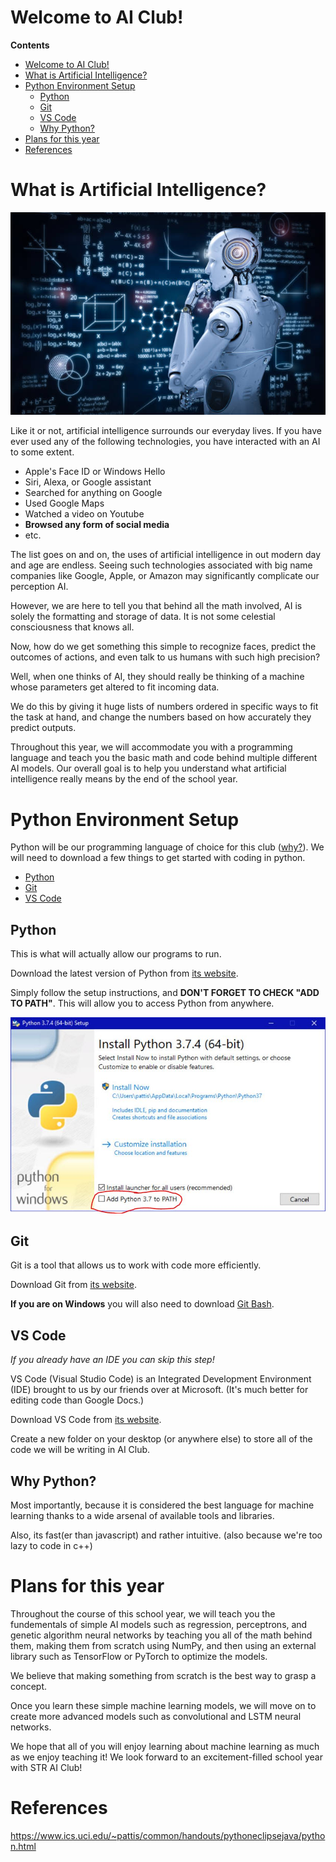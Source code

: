 # Welcome to AI Club!

**Contents**
- [Welcome to AI Club!](#welcome-to-ai-club)
- [What is Artificial Intelligence?](#what-is-artificial-intelligence)
- [Python Environment Setup](#python-environment-setup)
  - [Python](#python)
  - [Git](#git)
  - [VS Code](#vs-code)
  - [Why Python?](#why-python)
- [Plans for this year](#plans-for-this-year)
- [References](#references)

# What is Artificial Intelligence?

![thinking_robot](images/thinking.jpg)

Like it or not, artificial intelligence surrounds our everyday lives. If you have ever used any of the following technologies, you have interacted with an AI to some extent.
- Apple's Face ID or Windows Hello
- Siri, Alexa, or Google assistant
- Searched for anything on Google
- Used Google Maps
- Watched a video on Youtube
- **Browsed any form of social media**
- etc.

The list goes on and on, the uses of artificial intelligence in out modern day and age are endless. Seeing such technologies associated with big name companies like Google, Apple, or Amazon may significantly complicate our perception AI.

However, we are here to tell you that behind all the math involved, AI is solely the formatting and storage of data. It is not some celestial consciousness that knows all.

Now, how do we get something this simple to recognize faces, predict the outcomes of actions, and even talk to us humans with such high precision?

Well, when one thinks of AI, they should really be thinking of a machine whose parameters get altered to fit incoming data.

We do this by giving it huge lists of numbers ordered in specific ways to fit the task at hand, and change the numbers based on how accurately they predict outputs.

Throughout this year, we will accommodate you with a programming language and teach you the basic math and code behind multiple different AI models. Our overall goal is to help you understand what artificial intelligence really means by the end of the school year.

# Python Environment Setup

Python will be our programming language of choice for this club ([why?](#why-python)). We will need to download a few things to get started with coding in python.
- [Python](#python)
- [Git](#git)
- [VS Code](#vs-code)

## Python

This is what will actually allow our programs to run.

Download the latest version of Python from [its website](https://www.python.org/downloads/).

Simply follow the setup instructions, and **DON'T FORGET TO CHECK "ADD TO PATH"**. This will allow you to access Python from anywhere.

![python_installer](images/python_installer.JPG)

## Git

Git is a tool that allows us to work with code more efficiently.

Download Git from [its website](https://git-scm.com/downloads).

**If you are on Windows** you will also need to download [Git Bash](https://git-scm.com/downloads).

## VS Code

*If you already have an IDE you can skip this step!*

VS Code (Visual Studio Code) is an Integrated Development Environment (IDE) brought to us by our friends over at Microsoft. (It's much better for editing code than Google Docs.)

Download VS Code from [its website](https://code.visualstudio.com/download).

Create a new folder on your desktop (or anywhere else) to store all of the code we will be writing in AI Club.

## Why Python?

Most importantly, because it is considered the best language for machine learning thanks to a wide arsenal of available tools and libraries.

Also, its fast(er than javascript) and rather intuitive. (also because we're too lazy to code in c++)

# Plans for this year

Throughout the course of this school year, we will teach you the fundementals of simple AI models such as regression, perceptrons, and genetic algorithm neural networks by teaching you all of the math behind them, making them from scratch using NumPy, and then using an external library such as TensorFlow or PyTorch to optimize the models.

We believe that making something from scratch is the best way to grasp a concept.

Once you learn these simple machine learning models, we will move on to create more advanced models such as convolutional and LSTM neural networks.

We hope that all of you will enjoy learning about machine learning as much as we enjoy teaching it! We look forward to an excitement-filled school year with STR AI Club!

# References

https://www.ics.uci.edu/~pattis/common/handouts/pythoneclipsejava/python.html
